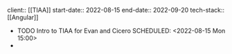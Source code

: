 client:: [[TIAA]] 
start-date:: 2022-08-15
end-date:: 2022-09-20
tech-stack:: [[Angular]]

- TODO Intro to TIAA for Evan and Cicero
  SCHEDULED: <2022-08-15 Mon 15:00>
-
